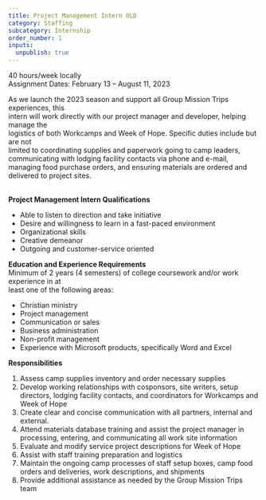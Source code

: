 ```yaml
---
title: Project Management Intern OLD
category: Staffing
subcategory: Internship
order_number: 1
inputs:
  unpublish: true
---
```

40 hours/week locally<br>Assignment Dates: February 13 – August 11, 2023

As we launch the 2023 season and support all Group Mission Trips experiences, this<br>intern will work directly with our project manager and developer, helping manage the<br>logistics of both Workcamps and Week of Hope. Specific duties include but are not<br>limited to coordinating supplies and paperwork going to camp leaders, communicating with lodging facility contacts via phone and e-mail, managing food purchase orders, and ensuring materials are ordered and delivered to project sites.<br>&nbsp;

**Project Management Intern Qualifications**

* Able to listen to direction and take initiative
* Desire and willingness to learn in a fast-paced environment
* Organizational skills
* Creative demeanor
* Outgoing and customer-service oriented

**Education and Experience Requirements**<br>Minimum of 2 years (4 semesters) of college coursework and/or work experience in at<br>least one of the following areas:

* Christian ministry
* Project management
* Communication or sales
* Business administration
* Non-profit management
* Experience with Microsoft products, specifically Word and Excel

**Responsibilities**

1. Assess camp supplies inventory and order necessary supplies
2. Develop working relationships with cosponsors, site writers, setup directors, lodging facility contacts, and coordinators for Workcamps and Week of Hope
3. Create clear and concise communication with all partners, internal and external.
4. Attend materials database training and assist the project manager in processing, entering, and communicating all work site information
5. Evaluate and modify service project descriptions for Week of Hope
6. Assist with staff training preparation and logistics
7. Maintain the ongoing camp processes of staff setup boxes, camp food orders and deliveries, work descriptions, and shipments
8. Provide additional assistance as needed by the Group Mission Trips team